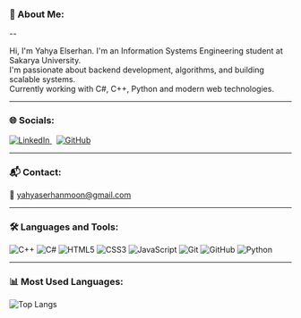 ### 💫 About Me:
--

Hi, I'm Yahya Elserhan. I'm an Information Systems Engineering student at Sakarya University.  
I'm passionate about backend development, algorithms, and building scalable systems.  
Currently working with C#, C++, Python and modern web technologies.

---

### 🌐 Socials:

<a href="https://www.linkedin.com/in/yahya-elserhan-916a34298" target="_blank">
  <img src="https://img.icons8.com/color/48/000000/linkedin.png" alt="LinkedIn"/>
</a>
&nbsp;
<a href="https://github.com/yahyaserhan18" target="_blank">
  <img src="https://img.icons8.com/ios-glyphs/48/000000/github.png" alt="GitHub"/>
</a>

---

### 📬 Contact:

📧 yahyaserhanmoon@gmail.com

---

### 🛠️ Languages and Tools:

<p align="left">
  <img src="https://img.icons8.com/color/48/000000/c-plus-plus-logo.png" alt="C++"/>
  <img src="https://img.icons8.com/color/48/000000/c-sharp-logo.png" alt="C#"/>
  <img src="https://img.icons8.com/color/48/000000/html-5--v1.png" alt="HTML5"/>
  <img src="https://img.icons8.com/color/48/000000/css3.png" alt="CSS3"/>
  <img src="https://img.icons8.com/color/48/000000/javascript--v1.png" alt="JavaScript"/>
  <img src="https://img.icons8.com/color/48/000000/git.png" alt="Git"/>
  <img src="https://img.icons8.com/ios-glyphs/48/000000/github.png" alt="GitHub"/>
  <img src="https://img.icons8.com/color/48/000000/python--v1.png" alt="Python"/>
</p>

---

### 📊 Most Used Languages:

![Top Langs](https://github-readme-stats.vercel.app/api/top-langs/?username=yahyaserhan18&layout=compact&theme=default)
